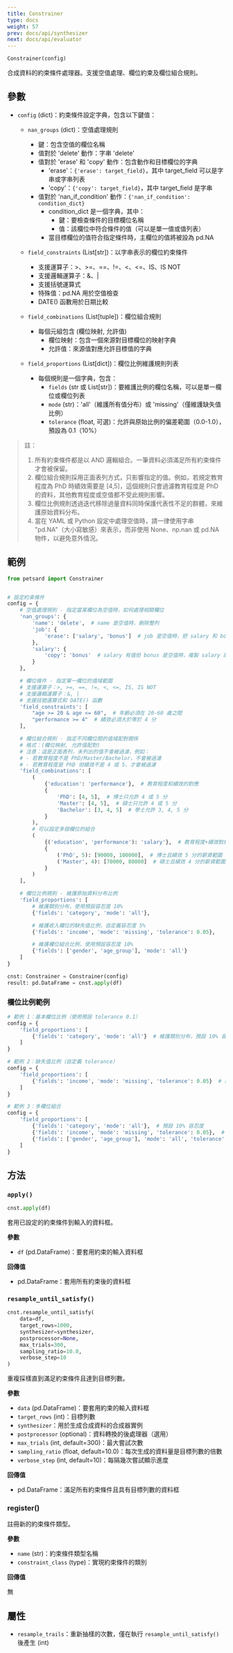 ```yaml
---
title: Constrainer
type: docs
weight: 57
prev: docs/api/synthesizer
next: docs/api/evaluator
---
```



```python
Constrainer(config)
```

合成資料的約束條件處理器。支援空值處理、欄位約束及欄位組合規則。

## 參數

- `config` (dict)：約束條件設定字典，包含以下鍵值：

  - `nan_groups` (dict)：空值處理規則
    - 鍵：包含空值的欄位名稱
    - 值對於 'delete' 動作：字串 'delete'
    - 值對於 'erase' 和 'copy' 動作：包含動作和目標欄位的字典
      - 'erase'：`{'erase': target_field}`，其中 target_field 可以是字串或字串列表
      - 'copy'：`{'copy': target_field}`，其中 target_field 是字串
    - 值對於 'nan_if_condition' 動作：`{'nan_if_condition': condition_dict}`
      - condition_dict 是一個字典，其中：
        - 鍵：要檢查條件的目標欄位名稱
        - 值：該欄位中符合條件的值（可以是單一值或值列表）
      - 當目標欄位的值符合指定條件時，主欄位的值將被設為 pd.NA

  - `field_constraints` (List[str])：以字串表示的欄位約束條件
    - 支援運算子：>、>=、==、!=、<、<=、IS、IS NOT
    - 支援邏輯運算子：&、|
    - 支援括號運算式
    - 特殊值：pd.NA 用於空值檢查
    - DATE() 函數用於日期比較

  - `field_combinations` (List[tuple])：欄位組合規則
    - 每個元組包含 (欄位映射, 允許值)
      - 欄位映射：包含一個來源對目標欄位的映射字典
      - 允許值：來源值對應允許目標值的字典

  - `field_proportions` (List[dict])：欄位比例維護規則列表
    - 每個規則是一個字典，包含：
      - `fields` (str 或 List[str])：要維護比例的欄位名稱，可以是單一欄位或欄位列表
      - `mode` (str)：'all'（維護所有值分布）或 'missing'（僅維護缺失值比例）
      - `tolerance` (float, 可選)：允許與原始比例的偏差範圍（0.0-1.0），預設為 0.1（10%）

> 註：
> 1. 所有約束條件都是以 AND 邏輯組合。一筆資料必須滿足所有約束條件才會被保留。
> 2. 欄位組合規則採用正面表列方式，只影響指定的值。例如，若規定教育程度為 PhD 時績效需要是 [4,5]，這個規則只會過濾教育程度是 PhD 的資料，其他教育程度或空值都不受此規則影響。
> 3. 欄位比例規則透過迭代移除過量資料同時保護代表性不足的群體，來維護原始資料分布。
> 4. 當在 YAML 或 Python 設定中處理空值時，請一律使用字串 "pd.NA"（大小寫敏感）來表示，而非使用 None、np.nan 或 pd.NA 物件，以避免意外情況。

## 範例

```python
from petsard import Constrainer


# 設定約束條件
config = {
    # 空值處理規則 - 指定當某欄位為空值時，如何處理相關欄位
    'nan_groups': {
        'name': 'delete',  # name 是空值時，刪除整列
        'job': {
            'erase': ['salary', 'bonus']  # job 是空值時，把 salary 和 bonus 設為空值
        },
        'salary': {
            'copy': 'bonus'  # salary 有值但 bonus 是空值時，複製 salary 的值到 bonus
        }
    },

    # 欄位條件 - 指定單一欄位的值域範圍
    # 支援運算子：>, >=, ==, !=, <, <=, IS, IS NOT
    # 支援邏輯運算子：&, |
    # 支援括號運算式和 DATE() 函數
    'field_constraints': [
        "age >= 20 & age <= 60",  # 年齡必須在 20-60 歲之間
        "performance >= 4"  # 績效必須大於等於 4 分
    ],

    # 欄位組合規則 - 指定不同欄位間的值域配對關係
    # 格式：(欄位映射, 允許值配對)
    # 注意：這是正面表列，未列出的值不會被過濾，例如：
    # - 若教育程度不是 PhD/Master/Bachelor，不會被過濾
    # - 若教育程度是 PhD 但績效不是 4 或 5，才會被過濾
    'field_combinations': [
        (
            {'education': 'performance'},  # 教育程度和績效的對應
            {
                'PhD': [4, 5],  # 博士只允許 4 或 5 分
                'Master': [4, 5],  # 碩士只允許 4 或 5 分
                'Bachelor': [3, 4, 5]  # 學士允許 3, 4, 5 分
            }
        ),
        # 可以設定多個欄位的組合
        (
            {('education', 'performance'): 'salary'},  # 教育程度+績效對應薪資
            {
                ('PhD', 5): [90000, 100000],  # 博士且績效 5 分的薪資範圍
                ('Master', 4): [70000, 80000]  # 碩士且績效 4 分的薪資範圍
            }
        )
    ],

    # 欄位比例規則 - 維護原始資料分布比例
    'field_proportions': [
        # 維護類別分布，使用預設容忍度 10%
        {'fields': 'category', 'mode': 'all'},

        # 維護收入欄位的缺失值比例，自定義容忍度 5%
        {'fields': 'income', 'mode': 'missing', 'tolerance': 0.05},

        # 維護欄位組合比例，使用預設容忍度 10%
        {'fields': ['gender', 'age_group'], 'mode': 'all'}
    ]
}

cnst: Constrainer = Constrainer(config)
result: pd.DataFrame = cnst.apply(df)
```

### 欄位比例範例

```python
# 範例 1：基本欄位比例（使用預設 tolerance 0.1）
config = {
    'field_proportions': [
        {'fields': 'category', 'mode': 'all'}  # 維護類別分布，預設 10% 容忍度
    ]
}

# 範例 2：缺失值比例（自定義 tolerance）
config = {
    'field_proportions': [
        {'fields': 'income', 'mode': 'missing', 'tolerance': 0.05}  # 維護缺失比例，5% 容忍度
    ]
}

# 範例 3：多欄位組合
config = {
    'field_proportions': [
        {'fields': 'category', 'mode': 'all'},  # 預設 10% 容忍度
        {'fields': 'income', 'mode': 'missing', 'tolerance': 0.05},  # 自定義 5% 容忍度
        {'fields': ['gender', 'age_group'], 'mode': 'all', 'tolerance': 0.15}  # 自定義 15% 容忍度
    ]
}
```

## 方法

### `apply()`

```python
cnst.apply(df)
```

套用已設定的約束條件到輸入的資料框。

**參數**

- `df` (pd.DataFrame)：要套用約束的輸入資料框

**回傳值**

- pd.DataFrame：套用所有約束後的資料框

### `resample_until_satisfy()`

```python
cnst.resample_until_satisfy(
    data=df,
    target_rows=1000,
    synthesizer=synthesizer,
    postprocessor=None,
    max_trials=300,
    sampling_ratio=10.0,
    verbose_step=10
)
```

重複採樣直到滿足約束條件且達到目標列數。

**參數**

- `data` (pd.DataFrame)：要套用約束的輸入資料框
- `target_rows` (int)：目標列數
- `synthesizer`：用於生成合成資料的合成器實例
- `postprocessor` (optional)：資料轉換的後處理器（選用）
- `max_trials` (int, default=300)：最大嘗試次數
- `sampling_ratio` (float, default=10.0)：每次生成的資料量是目標列數的倍數
- `verbose_step` (int, default=10)：每隔幾次嘗試顯示進度

**回傳值**

- pd.DataFrame：滿足所有約束條件且具有目標列數的資料框

### register()

註冊新的約束條件類型。

**參數**

- `name` (str)：約束條件類型名稱
- `constraint_class` (type)：實現約束條件的類別

**回傳值**

無

## 屬性

- `resample_trails`：重新抽樣的次數，僅在執行 `resample_until_satisfy()` 後產生 (int)